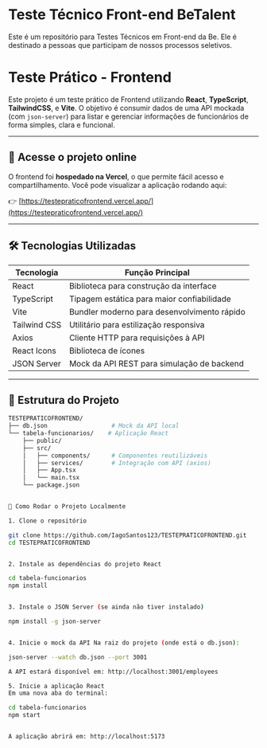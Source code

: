 # Teste Técnico Front-end BeTalent

Este é um repositório para Testes Técnicos em Front-end da Be. Ele é destinado a pessoas que participam de nossos processos seletivos. 

# Teste Prático - Frontend

Este projeto é um teste prático de Frontend utilizando **React**, **TypeScript**, **TailwindCSS**, e **Vite**. O objetivo é consumir dados de uma API mockada (com `json-server`) para listar e gerenciar informações de funcionários de forma simples, clara e funcional.

---

## 🔗 Acesse o projeto online

O frontend foi **hospedado na Vercel**, o que permite fácil acesso e compartilhamento. Você pode visualizar a aplicação rodando aqui:

👉 [https://testepraticofrontend.vercel.app/](https://testepraticofrontend.vercel.app/)

---

## 🛠️ Tecnologias Utilizadas

| Tecnologia     | Função Principal                            |
|----------------|----------------------------------------------|
| React          | Biblioteca para construção da interface      |
| TypeScript     | Tipagem estática para maior confiabilidade   |
| Vite           | Bundler moderno para desenvolvimento rápido  |
| Tailwind CSS   | Utilitário para estilização responsiva       |
| Axios          | Cliente HTTP para requisições à API          |
| React Icons    | Biblioteca de ícones                         |
| JSON Server    | Mock da API REST para simulação de backend   |

---

## 📁 Estrutura do Projeto

```bash
TESTEPRATICOFRONTEND/
├── db.json                  # Mock da API local
└── tabela-funcionarios/    # Aplicação React
    ├── public/
    ├── src/
    │   ├── components/      # Componentes reutilizáveis
    │   ├── services/        # Integração com API (axios)
    │   ├── App.tsx
    │   └── main.tsx
    └── package.json


🚀 Como Rodar o Projeto Localmente

1. Clone o repositório

git clone https://github.com/IagoSantos123/TESTEPRATICOFRONTEND.git
cd TESTEPRATICOFRONTEND


2. Instale as dependências do projeto React

cd tabela-funcionarios
npm install


3. Instale o JSON Server (se ainda não tiver instalado)

npm install -g json-server


4. Inicie o mock da API Na raiz do projeto (onde está o db.json):

json-server --watch db.json --port 3001

A API estará disponível em: http://localhost:3001/employees

5. Inicie a aplicação React
Em uma nova aba do terminal:

cd tabela-funcionarios
npm start


A aplicação abrirá em: http://localhost:5173



